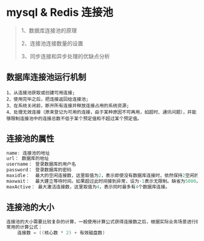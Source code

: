 # mysql & Redis 连接池

> 1、数据库连接池的原理
>
> 2、连接池连接数量的设置
>
> 3、同步连接和异步处理的优缺点分析



## 数据库连接池运行机制

```
1、从连接池获取或创建可用连接;
2、使用完毕之后，把连接返回给连接池;
3、在系统关闭前，断开所有连接并释放连接占用的系统资源;
4、处理无效连接（原来登记为可用的连接，由于某种原因不可再用，如超时、通讯问题），并能够限制连接池中的连接总数不低于某个预定值和不超过某个预定值。
```

## 连接池的属性

```c
name: 连接池的地址
url： 数据库的地址
username： 登录数据库的用户名
password： 登录数据库的密码
maxidle：  最大的空闲连接数，这里取值为2，表示即使没有数据库连接时，依然保持2空闲的连接，从而不被清除，随时处于待命状态。
maxwait：  最大建立等待时间。如果超过此时间接到异常，设为-1表示无限制。缺省为5000，表示5秒后超时。
maxActive： 最大激活连接数，这里取值为4，表示同时最多有4个数据库连接。
```

## 连接池的大小

```c
连接池的大小需要比较复杂的计算，一般使用计算公式获得连接数之后，根据实际业务场景进行微调。
常用的计算公式：
	连接数 = ((核心数 * 2) + 有效磁盘数)
```



